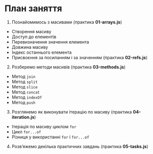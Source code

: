 # План заняття

1. Познайомимось з масивами (практика **01-arrays.js**)

- Створення масиву
- Доступ до елементів
- Перевизначення значення елемента
- Довжина масиву
- Індекс останнього елемента
- Присвоєння за посиланням і за значенням (практика **02-refs.js**)

2. Розберемо методи масивів (практика **03-methods.js**)

- Метод `join`
- Метод `split`
- Метод `slice`
- Метод `concat`
- Метод `indexOf`
- Метод `push`

3. Розглянемо як виконувати ітерацію по масиву (практика **04-iteration.js**)

- Ітерація по масиву циклом `for`
- Цикл `for...of`
- Різниця у використанні `for` і `for...of`

4. Розв’яжемо декілька практичних завдань (практика **05-tasks.js**)
